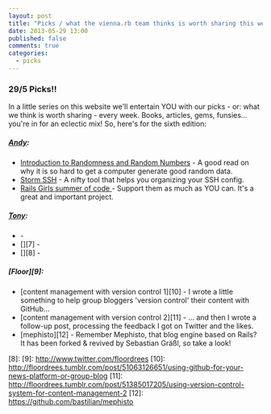 ```yaml
---
layout: post
title: "Picks / what the vienna.rb team thinks is worth sharing this week"
date: 2013-05-29 13:00
published: false
comments: true
categories:
  - picks
---
```


### 29/5 Picks!!

In a little series on this website we'll entertain YOU with our picks - or: what we think is worth sharing - every week.
Books, articles, gems, funsies... you're in for an eclectic mix! So, here's for the sixth edition:

##### [Andy][1]:
  - [Introduction to Randomness and Random Numbers][2] - A good read on why it is so hard to get a computer generate good random data.
  - [Storm SSH][3] - A nifty tool that helps you organizing your SSH config.
  - [Rails Girls summer of code ][4] - Support them as much as YOU can. It's a great and important project.

##### [Tony][5]:
  - [][6] -
  - [][7] -
  - [][8] -


##### [Floor][9]:
  - [content management with version control 1][10] - I wrote a little something to help group bloggers 'version control' their content with GitHub...
  - [content management with version control 2][11] - ... and then I wrote a follow-up post, processing the feedback I got on Twitter and the likes.
  - [mephisto][12] - Remember Mephisto, that blog engine based on Rails? It has been forked & revived by Sebastian Gräßl, so take a look!


[1]: http://www.twitter.com/pxlpnk
[2]: http://www.random.org/randomness/
[3]: https://github.com/emre/storm
[4]: http://railsgirlssummerofcode.org/campaign/
[5]: http://www.twitter.com/tony_xpro
[6]:
[7]:
[8]:
[9]: http://www.twitter.com/floordrees
[10]: http://floordrees.tumblr.com/post/51063126651/using-github-for-your-news-platform-or-group-blog
[11]: http://floordrees.tumblr.com/post/51385017205/using-version-control-system-for-content-management-2
[12]: https://github.com/bastilian/mephisto
